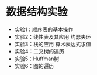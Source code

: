 # 数据结构实验

* 实验1：顺序表的基本操作
* 实验2：线性表及其应用 约瑟夫环
* 实验3：栈的应用 算术表达式求值
* 实验4：二叉树的遍历
* 实验5：Huffman树
* 实验6：图的遍历
